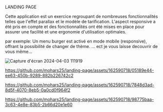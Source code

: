 LANDING PAGE 

Cette application est un exercice regroupant de nombreuses fonctionnalités telles que l'effet parallax et le modèle de tarification. 
L'aspect responsive a été pris en compte et des fonctionnalités ont été mises en place pour assurer une facilité et une ergonomie d'utilisation optimales.

 par exemple: Un menu burger est activé en mode mobile (responsive), offrant la possibilité de changer de thème. ... ect je vous laisse decouvrir de vous même...





![Capture d'écran 2024-04-03 111919](https://github.com/mohars25/landing-page/assets/162590718/90e50578-e116-44ce-bdf0-80770cbe9e23)

https://github.com/mohars25/landing-page/assets/162590718/05189e44-ee63-450b-9289-882b226742c2  

https://github.com/mohars25/landing-page/assets/162590718/7848d3ad-8d5f-4070-8eb5-0a0cd0f964f2

https://github.com/mohars25/landing-page/assets/162590718/98775baa-3c63-4e8e-83b5-2b66d20e1e60


